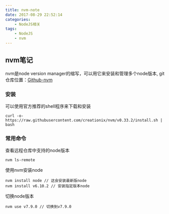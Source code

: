 ```yaml
---
title: nvm-note
date: 2017-08-29 22:52:14
categories:
    - NodeJS相关
tags:
    - NodeJS
    - nvm
---
```


## nvm笔记

nvm是node version manager的缩写，可以用它来安装和管理多个node版本, git仓库位置：[Github-nvm](https://github.com/creationix/nvm)

### 安装
  可以使用官方推荐的shell程序来下载和安装

    curl -o- https://raw.githubusercontent.com/creationix/nvm/v0.33.2/install.sh | bash

### 常用命令

查看远程仓库中支持的node版本

    nvm ls-remote

使用nvm安装node

    nvm install node // 这会安装最新版node
    nvm install v6.10.2 // 安装指定版本node

切换node版本

    nvm use v7.9.0 // 切换到v7.9.0